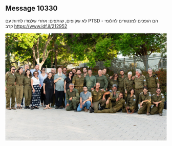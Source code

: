 ## Message 10330

לא שקופים, שותפים:
אחרי שלמדו לחיות עם PTSD - הם הופכים למנטורים להלומי קרב
https://www.idf.il/212952

![Photo](./10330/10330_photo.jpg)
